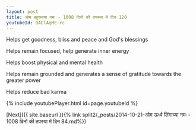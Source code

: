 ```yaml
---
layout: post
title: ओम बहुरूपया नमः - 1008 दिनों की तपस्या में दिन 120
youtubeId: OAClAqME-rc
---
```

 
 
Helps get goodness, bliss and peace and God's blessings
 
Helps remain focused, help generate inner energy 
 
Helps boost physical and mental health 
 
Helps remain grounded and generates a sense of gratitude towards the greater power 
 
Helps reduce bad karma
 
 
 
 


{% include youtubePlayer.html id=page.youtubeId %}
 
[Next]({{ site.baseurl }}{% link  split2/_posts/2014-10-21-ओम ऊर्ध्व लिंगाच्या नमः - 1008 दिनों की तपस्या में दिन 84.md%})
 
